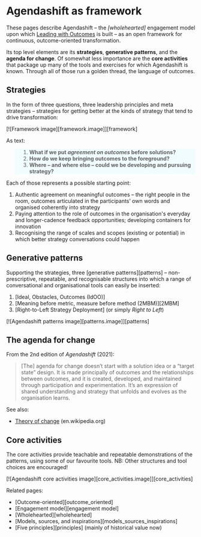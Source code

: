 # Agendashift as framework

These pages describe Agendashift – the *[wholehearted]* engagement model upon which [Leading with Outcomes](https://academy.agendashift.com/leading-with-outcomes) is built – as an open framework for continuous, outcome-oriented transformation.

Its top level elements are its **strategies**, **generative patterns**, and the **agenda for change**. Of somewhat less importance are the **core activities** that package up many of the tools and exercises for which Agendashift is known. Through all of those run a golden thread, the language of outcomes.


## Strategies

In the form of three questions, three leadership principles and meta strategies – strategies for getting better at the kinds of strategy that tend to drive transformation:

[![Framework image][framework.image]][framework]

As text:

<blockquote style="background-color: #F1FCFF; border-left: none;">
    <ol>
        <li><b>What if we put <i>agreement on outcomes</i> before solutions?</b></li>
        <li><b>How do we keep bringing outcomes to the foreground?</b></li>
        <li><b>Where – and where else – could we be developing and pursuing strategy?</b></li>
    </ol>
</blockquote>

Each of those represents a possible starting point:

 1. Authentic agreement on meaningful outcomes – the right people in the room, outcomes articulated in the participants’ own words and organised coherently into strategy
 2. Paying attention to the role of outcomes in the organisation's everyday and longer-cadence feedback opportunities; developing containers for innovation
 3. Recognising the range of scales and scopes (existing or potential) in which better strategy conversations could happen

## Generative patterns

Supporting the strategies, three [generative patterns][patterns] – non-prescriptive, repeatable, and recognisable structures into which a range of conversational and organisational tools can easily be inserted:

  1. [Ideal, Obstacles, Outcomes (IdOO)]
  2. [Meaning before metric, measure before method (2MBM)][2MBM]
  3. [Right-to-Left Strategy Deployment] (or simply *Right to Left*)  

[![Agendashift patterns image][patterns.image]][patterns]

## The agenda for change

From the 2nd edition of _Agendashift_ (2021):

> [The] agenda for change doesn’t start with a solution idea or a “target state” design. It is made principally of outcomes and the relationships between outcomes, and it is created, developed, and maintained through participation and experimentation. It’s an expression of shared understanding and strategy that unfolds and evolves as the organisation learns.

See also:

  * [Theory of change](https://en.wikipedia.org/wiki/Theory_of_change) (en.wikipedia.org)

## Core activities

The core activities provide teachable and repeatable demonstrations of the patterns, using some of our favourite tools. NB: Other structures and tool choices are encouraged!

[![Agendashift core activities image][core_activities.image]][core_activities]

Related pages:

  * [Outcome-oriented][outcome_oriented]
  * [Engagement model][engagement model]
  * [Wholehearted][wholehearted]
  * [Models, sources, and inspirations][models_sources_inspirations]
  * [Five principles][principles] (mainly of historical value now)
